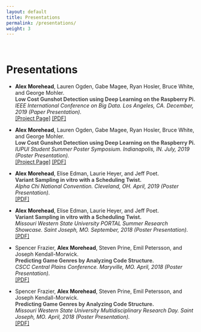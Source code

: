 ```yaml
---
layout: default
title: Presentations
permalink: /presentations/
weight: 3
---
```


&nbsp;

# **Presentations**

- **Alex Morehead**, Lauren Ogden, Gabe Magee, Ryan Hosler, Bruce White, and George Mohler.<br/>
**<span style="color: #444444">Low Cost Gunshot Detection using Deep Learning on the Raspberry Pi.</span>**<br/>
<em>IEEE International Conference on Big Data. Los Angeles, CA. December, 2019 (Paper Presentation).</em><br/>
[[Project Page]](https://www.researchgate.net/project/Low-Cost-Gunshot-Detection-using-Deep-Learning-on-the-Raspberry-Pi) [[PDF]](https://ieeexplore.ieee.org/abstract/document/9006456)

- **Alex Morehead**, Lauren Ogden, Gabe Magee, Ryan Hosler, Bruce White, and George Mohler.<br/>
**<span style="color: #444444">Low Cost Gunshot Detection using Deep Learning on the Raspberry Pi.</span>**<br/>
<em>IUPUI Student Summer Poster Symposium. Indianapolis, IN. July, 2019 (Poster Presentation).</em><br/>
[[Project Page]](https://www.researchgate.net/project/Low-Cost-Gunshot-Detection-using-Deep-Learning-on-the-Raspberry-Pi) [[PDF]](https://amorehead.github.io/assets/pdf/Low%20Cost%20Gunshot%20Detection%20using%20Deep%20Learning%20on%20the%20Raspberry%20Pi.pdf)

- **Alex Morehead**, Elise Edman, Laurie Heyer, and Jeff Poet.<br/>
**<span style="color: #444444">Variant Sampling in vitro with a Scheduling Twist.</span>**<br/>
<em>Alpha Chi National Convention. Cleveland, OH. April, 2019 (Poster Presentation).</em><br/>
[[PDF]](https://amorehead.github.io/assets/pdf/Variant%20Sampling%20in%20Vitro%20with%20a%20Scheduling%20Twist.pdf)

- **Alex Morehead**, Elise Edman, Laurie Heyer, and Jeff Poet.<br/>
**<span style="color: #444444">Variant Sampling in vitro with a Scheduling Twist.</span>**<br/>
<em>Missouri Western State University PORTAL Summer Research Showcase. Saint Joseph, MO. September, 2018 (Poster Presentation).</em><br/>
[[PDF]](https://amorehead.github.io/assets/pdf/Variant%20Sampling%20in%20Vitro%20with%20a%20Scheduling%20Twist.pdf)

- Spencer Frazier, **Alex Morehead**, Steven Prine, Emil Petersson, and Joseph Kendall-Morwick.<br/>
**<span style="color: #444444">Predicting Game Genres by Analyzing Code Structure.</span>**<br/>
<em>CSCC Central Plains Conference. Maryville, MO. April, 2018 (Poster Presentation).</em><br/>
[[PDF]](https://amorehead.github.io/assets/pdf/CCSC%20Graph%20ML%20Student%20Research%20Poster.pdf)

- Spencer Frazier, **Alex Morehead**, Steven Prine, Emil Petersson, and Joseph Kendall-Morwick.<br/>
**<span style="color: #444444">Predicting Game Genres by Analyzing Code Structure.</span>**<br/>
<em>Missouri Western State University Multidisciplinary Research Day. Saint Joseph, MO. April, 2018 (Poster Presentation).</em><br/>
[[PDF]](https://amorehead.github.io/assets/pdf/CCSC%20Graph%20ML%20Student%20Research%20Poster.pdf)